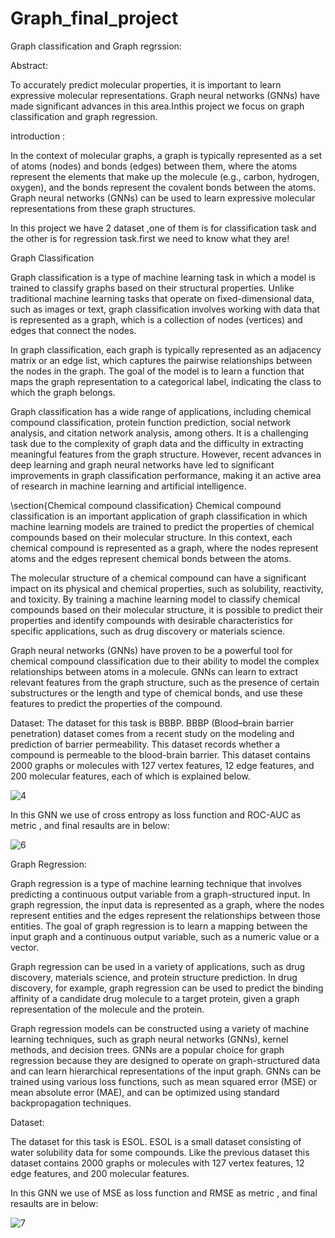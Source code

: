 # Graph_final_project
Graph classification and Graph regrssion:

Abstract:

To accurately predict molecular properties, it is
important to learn expressive molecular representations. Graph
neural networks (GNNs) have made significant advances in this
area.Inthis project we focus on graph classification and graph regression.

introduction :

In the context of molecular graphs, a graph is typically represented as a set of atoms (nodes) and bonds (edges) between them, where the atoms represent the elements that make up the molecule (e.g., carbon, hydrogen, oxygen), and the bonds represent the covalent bonds between the atoms. Graph neural networks (GNNs) can be used to learn expressive molecular representations from these graph structures.

In this project we have 2 dataset ,one of them is for classification task and the other is for regression task.first we need to know what they are!

Graph Classification

Graph classification is a type of machine learning task in which a model is trained to classify graphs based on their structural properties. Unlike traditional machine learning tasks that operate on fixed-dimensional data, such as images or text, graph classification involves working with data that is represented as a graph, which is a collection of nodes (vertices) and edges that connect the nodes.

In graph classification, each graph is typically represented as an adjacency matrix or an edge list, which captures the pairwise relationships between the nodes in the graph. The goal of the model is to learn a function that maps the graph representation to a categorical label, indicating the class to which the graph belongs.

Graph classification has a wide range of applications, including chemical compound classification, protein function prediction, social network analysis, and citation network analysis, among others. It is a challenging task due to the complexity of graph data and the difficulty in extracting meaningful features from the graph structure. However, recent advances in deep learning and graph neural networks have led to significant improvements in graph classification performance, making it an active area of research in machine learning and artificial intelligence.

\section{Chemical compound classification}
Chemical compound classification is an important application of graph classification in which machine learning models are trained to predict the properties of chemical compounds based on their molecular structure. In this context, each chemical compound is represented as a graph, where the nodes represent atoms and the edges represent chemical bonds between the atoms.

The molecular structure of a chemical compound can have a significant impact on its physical and chemical properties, such as solubility, reactivity, and toxicity. By training a machine learning model to classify chemical compounds based on their molecular structure, it is possible to predict their properties and identify compounds with desirable characteristics for specific applications, such as drug discovery or materials science.

Graph neural networks (GNNs) have proven to be a powerful tool for chemical compound classification due to their ability to model the complex relationships between atoms in a molecule. GNNs can learn to extract relevant features from the graph structure, such as the presence of certain substructures or the length and type of chemical bonds, and use these features to predict the properties of the compound.


Dataset:
The dataset for this task is BBBP.
BBBP (Blood–brain barrier penetration) dataset  comes from a recent study on the modeling and prediction of
barrier permeability. This dataset records whether a compound is permeable to the blood-brain barrier.
This dataset contains 2000 graphs or molecules with 127 vertex features, 12 edge features, and 200 molecular features, each of which is explained below.

![4](https://github.com/sadaffatollahy/Graph_final_project/assets/123890119/7e54538c-f42e-4100-810f-301f74567e2a)

In this GNN we use of cross entropy as loss function and ROC-AUC as metric , and final resaults are in below:

![6](https://github.com/sadaffatollahy/Graph_final_project/assets/123890119/c3bca6d2-fca4-491a-aa61-73121df5c72f)


Graph Regression:

Graph regression is a type of machine learning technique that involves predicting a continuous output variable from a graph-structured input. In graph regression, the input data is represented as a graph, where the nodes represent entities and the edges represent the relationships between those entities. The goal of graph regression is to learn a mapping between the input graph and a continuous output variable, such as a numeric value or a vector.

Graph regression can be used in a variety of applications, such as drug discovery, materials science, and protein structure prediction. In drug discovery, for example, graph regression can be used to predict the binding affinity of a candidate drug molecule to a target protein, given a graph representation of the molecule and the protein.

Graph regression models can be constructed using a variety of machine learning techniques, such as graph neural networks (GNNs), kernel methods, and decision trees. GNNs are a popular choice for graph regression because they are designed to operate on graph-structured data and can learn hierarchical representations of the input graph. GNNs can be trained using various loss functions, such as mean squared error (MSE) or mean absolute error (MAE), and can be optimized using standard backpropagation techniques.

Dataset:

The dataset for this task is ESOL.
 ESOL is a small dataset consisting of water solubility data for some compounds.
Like the previous dataset this dataset contains 2000 graphs or molecules with 127 vertex features, 12 edge features, and 200 molecular features.

In this GNN we use of MSE as loss function and RMSE as metric , and final resaults are in below:

![7](https://github.com/sadaffatollahy/Graph_final_project/assets/123890119/f95c0329-98c2-4e9c-8119-9e2bcf479ada)
